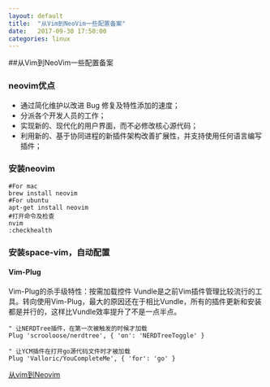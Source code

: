 ```yaml
---
layout: default
title:  "从Vim到NeoVim一些配置备案"
date:   2017-09-30 17:50:00
categories: linux 
---
```

##从Vim到NeoVim一些配置备案

### neovim优点

- 通过简化维护以改进 Bug 修复及特性添加的速度；
- 分派各个开发人员的工作；
- 实现新的、现代化的用户界面，而不必修改核心源代码；
- 利用新的、基于协同进程的新插件架构改善扩展性，并支持使用任何语言编写插件；
### 安装neovim
```
#For mac
brew install neovim
#For ubuntu
apt-get install neovim
#打开命令及检查
nvim
:checkhealth
```
### 安装space-vim，自动配置
#### Vim-Plug 
Vim-Plug的杀手级特性：按需加载控件
Vundle是之前Vim插件管理比较流行的工具。转向使用Vim-Plug，最大的原因还在于相比Vundle，所有的插件更新和安装都是并行的，这样比Vundle效率提升了不是一点半点。

```
" 让NERDTree插件，在第一次被触发的时候才加载
Plug 'scrooloose/nerdtree', { 'on': 'NERDTreeToggle' }

" 让YCM插件在打开go源代码文件时才被加载
Plug 'Valloric/YouCompleteMe', { 'for': 'go' }
```
[从vim到Neovim](https://xiaozhou.net/from-vim-to-neovim-2016-05-21.html)